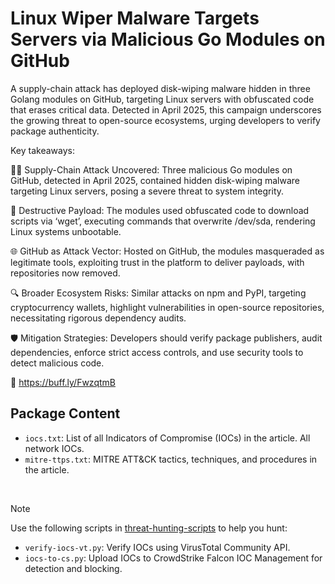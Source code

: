 # Linux Wiper Malware Targets Servers via Malicious Go Modules on GitHub

A supply-chain attack has deployed disk-wiping malware hidden in three Golang modules on GitHub, targeting Linux servers with obfuscated code that erases critical data. Detected in April 2025, this campaign underscores the growing threat to open-source ecosystems, urging developers to verify package authenticity.

Key takeaways:

🕵️‍♂️ Supply-Chain Attack Uncovered: Three malicious Go modules on GitHub, detected in April 2025, contained hidden disk-wiping malware targeting Linux servers, posing a severe threat to system integrity.

💾 Destructive Payload: The modules used obfuscated code to download scripts via ‘wget’, executing commands that overwrite /dev/sda, rendering Linux systems unbootable.

🌐 GitHub as Attack Vector: Hosted on GitHub, the modules masqueraded as legitimate tools, exploiting trust in the platform to deliver payloads, with repositories now removed.

🔍 Broader Ecosystem Risks: Similar attacks on npm and PyPI, targeting cryptocurrency wallets, highlight vulnerabilities in open-source repositories, necessitating rigorous dependency audits.

🛡️ Mitigation Strategies: Developers should verify package publishers, audit dependencies, enforce strict access controls, and use security tools to detect malicious code.

🔗 https://buff.ly/FwzqtmB

## Package Content

- `iocs.txt`: List of all Indicators of Compromise (IOCs) in the article. All network IOCs.
- `mitre-ttps.txt`: MITRE ATT&CK tactics, techniques, and procedures in the article.

<br>

> [!NOTE]
> Use the following scripts in [threat-hunting-scripts](../../threat-hunting-scripts/) to help you hunt:
>
> - `verify-iocs-vt.py`: Verify IOCs using VirusTotal Community API.
> - `iocs-to-cs.py`: Upload IOCs to CrowdStrike Falcon IOC Management for detection and blocking.

